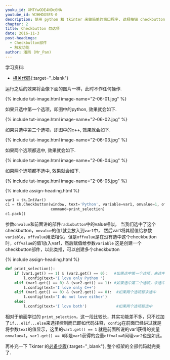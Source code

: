 ```yaml
---
youku_id: XMTYwODE4NDc0NA
youtube_id: WJHHDXSES-0
description: 使用 python 和 tkinter 来做简单的窗口程序. 选择按钮 checkbutton 练习.
chapter: 2
title: Checkbutton 勾选项
date: 2016-11-3
post-headings:
  - Checkbutton部件
  - 触发功能
author: 潘雨 (Mr_Pan)
---
```


学习资料:
  * [相关代码](https://github.com/MorvanZhou/tutorials/blob/master/tkinterTUT/tk7_checkbutton.py){:target="_blank"}


运行之后的效果将会像下面的图片一样，此时不作任何操作.

{% include tut-image.html image-name="2-06-01.jpg" %}

如果只选中第一个选项，即图中的python, 效果就会如下.

{% include tut-image.html image-name="2-06-02.jpg" %}

如果只选中第二个选项，即图中的c++, 效果就会如下.

{% include tut-image.html image-name="2-06-03.jpg" %}

如果两个选项都选中, 效果就会如下.

{% include tut-image.html image-name="2-06-04.jpg" %}

如果两个选项都不选中, 效果就会如下.

{% include tut-image.html image-name="2-06-05.jpg" %}


{% include assign-heading.html %}

```python
var1 = tk.IntVar()
c1 = tk.Checkbutton(window, text='Python', variable=var1, onvalue=1, offvalue=0,
                    command=print_selection)
c1.pack()
```

参数`onvalue`和前面讲的部件`radiobutton`中的value相似，
当我们选中了这个checkbutton，`onvalue`的值1就会放入到`var1`中，
然后var1将其赋值给参数`variable`，`offvalue`用法相似，但是`offvalue`是在没有选中这个checkbutton时，`offvalue`的值1放入var1，然后赋值给参数`variable`
这是创建一个checkbutton部件，以此类推，可以创建多个checkbutton



{% include assign-heading.html %}

```python
def print_selection():
    if (var1.get() == 1) & (var2.get() == 0):   #如果选中第一个选项，未选中第二个选项
        l.config(text='I love only Python ')
    elif (var1.get() == 0) & (var2.get() == 1): #如果选中第二个选项，未选中第一个选项
        l.config(text='I love only C++')
    elif (var1.get() == 0) & (var2.get() == 0):  #如果两个选项都未选中
        l.config(text='I do not love either')
    else:
        l.config(text='I love both')             #如果两个选项都选中
```

相对于前面学过的 `print_selection`，这一段比较长，其实功能差不多，只不过加了`if...elif...else`来选择控制而已即如代码注释，`config`在前面已经讲过就是将参数`text`的值显示，这里的`var1.get() == 1`
就是前面所说的var1获得的变量`onvalue=1`，`var1.get() == 0`即是`var1`获得的变量`offvalu=0`同理`var2`也是如此。

再补充一下 Tkinter 的[必备步骤](https://github.com/MorvanZhou/tutorials/blob/master/tkinterTUT/tk7_checkbutton.py){:target="_blank"},
整个框架的全部代码就完美了.